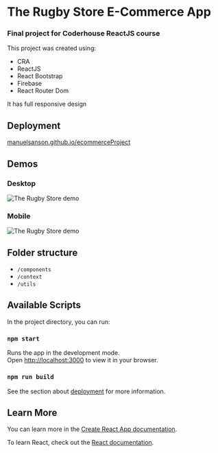 # The Rugby Store E-Commerce App

### Final project for Coderhouse ReactJS course

This project was created using:
- CRA
- ReactJS
- React Bootstrap
- Firebase
- React Router Dom

It has full responsive design

## Deployment

[manuelsanson.github.io/ecommerceProject](https://manuelsanson.github.io/ecommerceProject)

## Demos

### Desktop
![The Rugby Store demo](./public/gifs/desktop_ecommerceGIF.gif)

### Mobile
![The Rugby Store demo](./public/gifs/mobile_ecommerceGIF.gif)
## Folder structure
- `/components`
- `/context`
- `/utils`

## Available Scripts

In the project directory, you can run:

### `npm start`

Runs the app in the development mode.\
Open [http://localhost:3000](http://localhost:3000) to view it in your browser.

### `npm run build`

See the section about [deployment](https://facebook.github.io/create-react-app/docs/deployment) for more information.

## Learn More

You can learn more in the [Create React App documentation](https://facebook.github.io/create-react-app/docs/getting-started).

To learn React, check out the [React documentation](https://reactjs.org/).